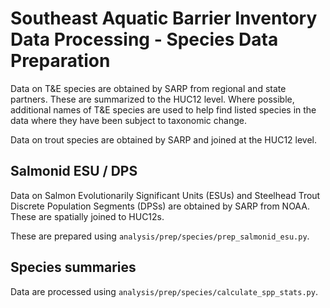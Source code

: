 # Southeast Aquatic Barrier Inventory Data Processing - Species Data Preparation

Data on T&E species are obtained by SARP from regional and state partners. These
are summarized to the HUC12 level. Where possible, additional names of T&E species
are used to help find listed species in the data where they have been subject
to taxonomic change.

Data on trout species are obtained by SARP and joined at the HUC12 level.

## Salmonid ESU / DPS

Data on Salmon Evolutionarily Significant Units (ESUs) and Steelhead Trout
Discrete Population Segments (DPSs) are obtained by SARP from NOAA. These are
spatially joined to HUC12s.

These are prepared using `analysis/prep/species/prep_salmonid_esu.py`.

## Species summaries

Data are processed using `analysis/prep/species/calculate_spp_stats.py`.
